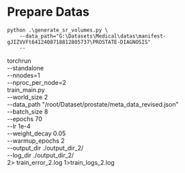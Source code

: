 # Prepare Datas
```
python .\generate_sr_volumes.py \
    --data_path="G:\Datasets\Medical\datas\manifest-gJIZVVFt6412408718812805737\PROSTATE-DIAGNOSIS"
    --                                                
```
torchrun  \
    --standalone    \
    --nnodes=1     \
    --nproc_per_node=2 \
train_main.py \
    --world_size 2 \
    --data_path "/root/Dataset/prostate/meta_data_revised.json" \
    --batch_size 8 \
    --epochs 70 \
    --lr 1e-4 \
    --weight_decay 0.05 \
    --warmup_epochs 2 \
    --output_dir ./output_dir_2/ \
    --log_dir ./output_dir_2/ \
2> train_error_2.log 1>train_logs_2.log
